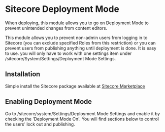 # Sitecore Deployment Mode
When deploying, this module allows you to go on Deployment Mode to prevent unintended changes from content editors.

This module allows you to prevent non-admin users from logging in to Sitecore (you can exclude specified Roles from this restriction) or you can prevent users from publishing anything until deployment is done.
It is easy to use. you will only have to work with one settings item under /sitecore/System/Settings/Deployment Mode Settings.

## Installation
Simple install the Sitecore package available at [Sitecore Marketplace](https://marketplace.sitecore.net/Modules/D/Deployment_Mode.aspx)

## Enabling Deployment Mode
Go to /sitecore/system/Settings/Deployment Mode Settings and enable it by checking the 'Deployment Mode On'.
You will find sections below to control the users' lock out and publishing.
